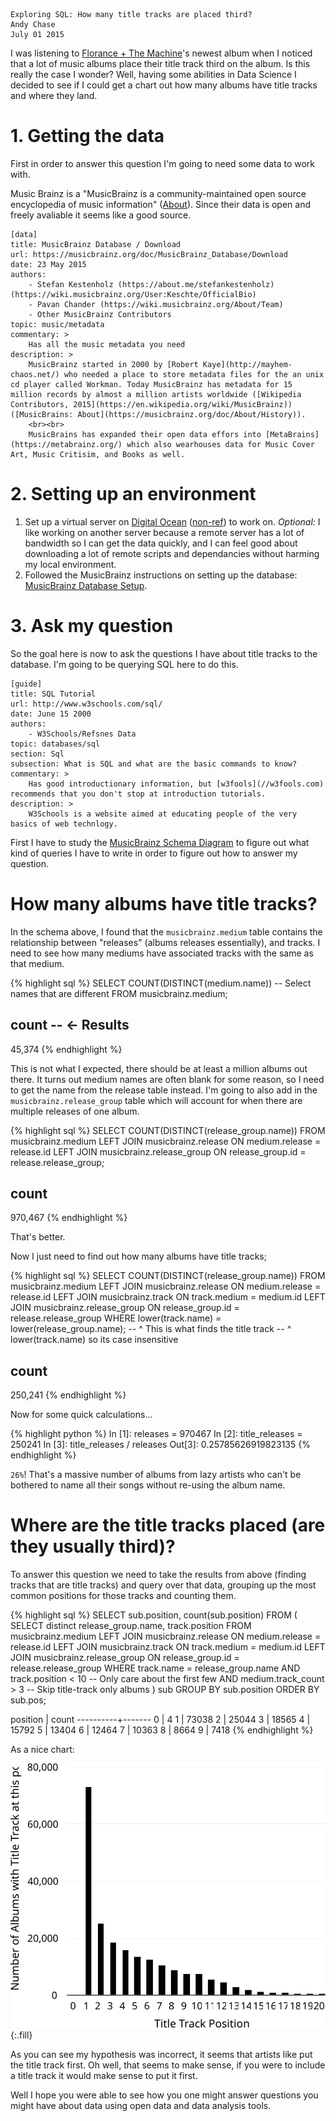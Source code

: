 	Exploring SQL: How many title tracks are placed third?
	Andy Chase
	July 01 2015

I was listening to [Florance + The Machine](http://pitchfork.com/reviews/albums/20605-how-big-how-blue-how-beautiful/)'s newest album when I noticed that a lot of music albums place their title track third on the album. Is this really the case I wonder? Well, having some abilities in Data Science I decided to see if I could get a chart out how many albums have title tracks and where they land.

# 1. Getting the data

First in order to answer this question I'm going to need some data to work with.

Music Brainz is a "MusicBrainz is a community-maintained open source encyclopedia of music information" ([About](https://musicbrainz.org/doc/About)). Since their data is open and freely avaliable it seems like a good source.

    [data]
    title: MusicBrainz Database / Download
    url: https://musicbrainz.org/doc/MusicBrainz_Database/Download
    date: 23 May 2015
    authors:
        - Stefan Kestenholz (https://about.me/stefankestenholz) (https://wiki.musicbrainz.org/User:Keschte/OfficialBio)
        - Pavan Chander (https://wiki.musicbrainz.org/About/Team)
        - Other MusicBrainz Contributors
    topic: music/metadata
    commentary: >
        Has all the music metadata you need
    description: >
        MusicBrainz started in 2000 by [Robert Kaye](http://mayhem-chaos.net/) who needed a place to store metadata files for the an unix cd player called Workman. Today MusicBrainz has metadata for 15 million records by almost a million artists worldwide ([Wikipedia Contributors, 2015](https://en.wikipedia.org/wiki/MusicBrainz)) ([MusicBrains: About](https://musicbrainz.org/doc/About/History)).
        <br><br>
        MusicBrains has expanded their open data effors into [MetaBrains](https://metabrainz.org/) which also wearhouses data for Music Cover Art, Music Critisim, and Books as well. 

# 2. Setting up an environment

1. Set up a virtual server on [Digital Ocean](//digitalocean.com/?refcode=d91055f0c205) ([non-ref](//digitalocean.com)) to work on. *Optional:* I like working on another server because a remote server has a lot of bandwidth so I can get the data quickly, and I can feel good about downloading a lot of remote scripts and dependancies without harming my local environment.
2. Followed the MusicBrainz instructions on setting up the database: [MusicBrainz Database Setup](https://bitbucket.org/lalinsky/mbslave).

# 3. Ask my question

So the goal here is now to ask the questions I have about title tracks to the database. I'm going to be querying SQL here to do this.


    [guide]
    title: SQL Tutorial
    url: http://www.w3schools.com/sql/
    date: June 15 2000
    authors:
        - W3Schools/Refsnes Data
    topic: databases/sql
    section: Sql
    subsection: What is SQL and what are the basic commands to know?
    commentary: >
        Has good introductionary information, but [w3fools](//w3fools.com) recommends that you don't stop at introduction tutorials.
    description: >
        W3Schools is a website aimed at educating people of the very basics of web technlogy.

First I have to study the [MusicBrainz Schema Diagram](https://musicbrainz.org/doc/MusicBrainz_Database/Schema) to figure out what kind of queries I have to write in order to figure out how to answer my question.

# How many albums have title tracks?

In the schema above, I found that the `musicbrainz.medium` table contains the relationship between "releases" (albums releases essentially), and tracks. I need to see how many mediums have associated tracks with the same as that medium.

{% highlight sql %}
SELECT COUNT(DISTINCT(medium.name)) -- Select names that are different
FROM musicbrainz.medium;

 count  -- <- Results
-------
 45,374
{% endhighlight %}

This is not what I expected, there should be at least a million albums out there. It turns out medium names are often blank for some reason, so I need to get the name from the release table instead. I'm going to also add in the `musicbrainz.release_group` table which will account for when there are multiple releases of one album.

{% highlight sql %}
SELECT COUNT(DISTINCT(release_group.name)) 
FROM musicbrainz.medium 
LEFT JOIN musicbrainz.release 
     ON medium.release = release.id
LEFT JOIN musicbrainz.release_group
     ON release_group.id = release.release_group;

  count  
---------
 970,467
 {% endhighlight %}

That's better.

Now I just need to find out how many albums have title tracks;

{% highlight sql %}
SELECT COUNT(DISTINCT(release_group.name)) 
FROM musicbrainz.medium
LEFT JOIN musicbrainz.release 
    ON medium.release = release.id 
LEFT JOIN musicbrainz.track 
    ON track.medium = medium.id 
LEFT JOIN musicbrainz.release_group 
    ON release_group.id = release.release_group 
WHERE lower(track.name) = lower(release_group.name);
-- ^ This is what finds the title track
-- ^ lower(track.name) so its case insensitive

 count  
--------
 250,241
{% endhighlight %}

Now for some quick calculations...

{% highlight python %}
In [1]: releases = 970467
In [2]: title_releases = 250241
In [3]: title_releases / releases
Out[3]: 0.25785626919823135
{% endhighlight %}

`26%`! That's a massive number of albums from lazy artists who can't be bothered to name all their songs without re-using the album name.

# Where are the title tracks placed (are they usually third)?

To answer this question we need to take the results from above (finding tracks that are title tracks) and query over that data, grouping up the most common positions for those tracks and counting them.

{% highlight sql %}
SELECT sub.position, count(sub.position) 
FROM (
    SELECT distinct release_group.name, track.position 
    FROM musicbrainz.medium
    LEFT JOIN musicbrainz.release 
        ON medium.release = release.id 
    LEFT JOIN musicbrainz.track 
        ON track.medium = medium.id 
    LEFT JOIN musicbrainz.release_group 
        ON release_group.id = release.release_group 
    WHERE track.name = release_group.name
    AND track.position < 10 -- Only care about the first few
    AND medium.track_count > 3 -- Skip title-track only albums
) sub 
GROUP BY sub.position
ORDER BY sub.pos;

 position | count 
----------+-------
        0 |     4
        1 | 73038
        2 | 25044
        3 | 18565
        4 | 15792
        5 | 13404
        6 | 12464
        7 | 10363
        8 |  8664
        9 |  7418
{% endhighlight %}

As a nice chart:

![chart.png](/images/2015-07-01-album_data.svg){:.fill}

As you can see my hypothesis was incorrect, it seems that artists like put the title track first. Oh well, that seems to make sense, if you were to include a title track it would make sense to put it first.

Well I hope you were able to see how you one might answer questions you might have about data using open data and data analysis tools.